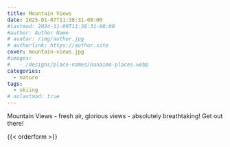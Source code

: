 ```yaml
---
title: Mountain Views
date: 2025-01-07T11:38:31-08:00
#lastmod: 2024-11-09T11:38:31-08:00
#author: Author Name
# avatar: /img/author.jpg
# authorlink: https://author.site
cover: mountain-views.jpg
#images:
#   - /designs/place-names/nanaimo-places.webp
categories:
  - nature
tags:
  - skiing
# nolastmod: true
---
```



Mountain Views - fresh air, glorious views - absolutely breathtaking!  Get out there!

<!--more-->
{{< orderform >}}